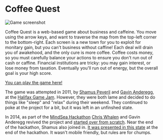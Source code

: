 # Coffee Quest

![Game screenshot](http://www.anderegg.ca/coffeeQuest/img/screenshot.png)

Coffee Quest is a web-based game about business and caffeine. You move using the arrow keys, and want to traverse the map from the top-left corner to the bottom-right. Each screen is a new town for you to exploit for monitary gain, but you can't business without caffine! Each deal will drain you of awakehood, and the only cure is more coffee. Coffee costs money, so you must carefully balance your actions to ensure you don't run out of cash or caffine. Financial institutions are tricky: you may gain interest, or lose money from taxation. Eventually you'll run out of energy, but the overall goal is your high score.

[You can play the game here!](http://www.anderegg.ca/coffeeQuest/)

The game was attempted in 2011, by [Shamus Peveril](https://twitter.com/shamuspeveril) and [Gavin Anderegg](https://twitter.com/gavinanderegg), at the [Halifax Game Jam](http://halifaxgamejam.com/results.html). However, they were both lame and decided to do things like "sleep" and "relax" during their weekend. They continued to poke at the project for a bit, but it was left in an unfinshed state.

In 2014, as part of the [MindSea Hackathon](http://mindseahackathon.com/) [Chris Whalen](https://twitter.com/chris_whalen) and Gavin Anderegg revived the project and [started over from scratch](https://github.com/gavinanderegg/coffeeQuest/tree/1267dde24eb8085e1777f5f65b2fb16035f8636b). Near the end of the hackathon, Shamus also joined in. [It was presented in this state](https://github.com/gavinanderegg/coffeeQuest/tree/77ec07d464845208a7cddaa137ca9173679cef93) at the end of the hackathon. It wasn't mobile friendly, but rules are for chumps.